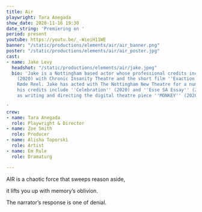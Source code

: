 ```yaml
---
title: Air
playwright: Tara Anegada
show_date: 2020-11-16 19:30
date_string: 'Premiering on '
period: present
youtube: https://youtu.be/_-WieiH11WE
banner: "/static/productions/elements/air/air_banner.png"
poster: "/static/productions/elements/air/air_poster.jpg"
cast:
- name: Jake Levy
  headshot: "/static/productions/elements/air/jake.jpeg"
  bio: 'Jake is a Nottingham based actor whose professional credits include ''PVC''
    (2020) with Chronic Insanity Theatre and the short film ''Exaction'' (2017) with
    Røde Reel. Jake has acted with The Nottingham New Theatre for a number of years,
    his credits include ''Celebration'' (2020) and ''Esse SA Essay'' (2018), as well
    as writing and directing the digital theatre piece ''MONKEY'' (2020).

'
crew:
- name: Tara Anegada
  role: Playwright & Director
- name: Zoe Smith
  role: Producer
- name: Alisha Toporski
  role: Artist
- name: Em Rule
  role: Dramaturg

---
```

AIR is a chaotic force that sweeps reason aside, 

it lifts you up with memory’s oblivion.

The narrator’s response is one of denial.